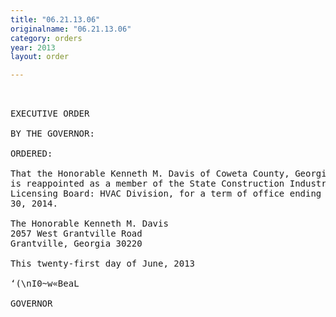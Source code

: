 ```yaml
---
title: "06.21.13.06"
originalname: "06.21.13.06"
category: orders
year: 2013
layout: order

---
```

<pre>
 

EXECUTIVE ORDER

BY THE GOVERNOR:

ORDERED:

That the Honorable Kenneth M. Davis of Coweta County, Georgia,
is reappointed as a member of the State Construction Industry
Licensing Board: HVAC Division, for a term of office ending July
30, 2014.

The Honorable Kenneth M. Davis
2057 West Grantville Road
Grantville, Georgia 30220

This twenty-first day of June, 2013

‘(\nI0~w«BeaL

GOVERNOR

</pre>
